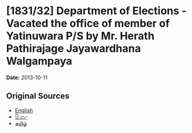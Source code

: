 # [1831/32] Department of Elections - Vacated the office of member of Yatinuwara P/S by Mr. Herath Pathirajage Jayawardhana Walgampaya

**Date:** 2013-10-11

## Original Sources

- [English](https://documents.gov.lk/view/extra-gazettes/2013/10/1831-32_E.pdf)
- [සිංහල](https://documents.gov.lk/view/extra-gazettes/2013/10/1831-32_S.pdf)
- [தமிழ்](https://documents.gov.lk/view/extra-gazettes/2013/10/1831-32_T.pdf)
